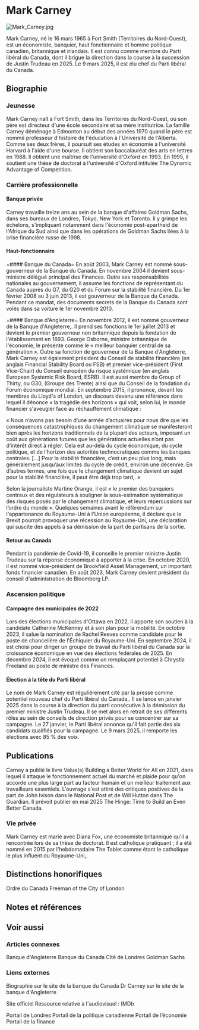 # Mark Carney

![Mark_Carney.jpg](./images/Mark_Carney.jpg)

Mark Carney, né le 16 mars 1965 à Fort Smith (Territoires du Nord-Ouest), est un économiste, banquier, haut fonctionnaire et homme politique canadien, britannique et irlandais.
Il est connu comme membre du Parti libéral du Canada, dont il brigue la direction dans la course à la succession de Justin Trudeau en 2025. Le 9 mars 2025, il est élu chef du Parti libéral du Canada.


## Biographie


### Jeunesse
Mark Carney naît à Fort Smith, dans les Territoires du Nord-Ouest, où son père est directeur d'une école secondaire et sa mère institutrice. La famille Carney déménage à Edmonton au début des années 1970 quand le père est nommé professeur d'histoire de l'éducation à l'Université de l'Alberta.
Comme ses deux frères, il poursuit ses études en économie à l'université Harvard à l'aide d'une bourse. Il obtient son baccalauréat des arts en lettres en 1988. Il obtient une maîtrise de l'université d'Oxford en 1993.
En 1995, il soutient une thèse de doctorat à l'université d'Oxford intitulée The Dynamic Advantage of Competition.


### Carrière professionnelle


#### Banque privée
Carney travaille treize ans au sein de la banque d'affaires Goldman Sachs, dans ses bureaux de Londres, Tokyo, New York et Toronto. Il y grimpe les échelons, s'impliquant notamment dans l'économie post-apartheid de l'Afrique du Sud ainsi que dans les opérations de Goldman Sachs liées à la crise financière russe de 1998.


#### Haut-fonctionnaire


=#### Banque du Canada=
En août 2003, Mark Carney est nommé sous-gouverneur de la Banque du Canada. En novembre 2004 il devient sous-ministre délégué principal des Finances. Outre ses responsabilités nationales au gouvernement, il assume les fonctions de représentant du Canada auprès du G7, du G20 et du Forum sur la stabilité financière.
Du 1er février 2008 au 3 juin 2013, il est gouverneur de la Banque du Canada. Pendant ce mandat, des documents secrets de la Banque du Canada sont volés dans sa voiture le 1er novembre 2010.


=#### Banque d'Angleterre=
En novembre 2012, il est nommé gouverneur de la Banque d'Angleterre,.
Il prend ses fonctions le 1er juillet 2013 et devient le premier gouverneur non britannique depuis la fondation de l'établissement en 1693. George Osborne, ministre britannique de l'économie, le présente comme le « meilleur banquier central de sa génération ».
Outre sa fonction de gouverneur de la Banque d'Angleterre, Mark Carney est également président du Conseil de stabilité financière (en anglais Financial Stability Board ou FSB) et premier vice-président (First Vice-Chair) du Conseil européen du risque systémique (en anglais European Systemic Risk Board, ESRB). Il est aussi membre du Group of Thirty, ou G30, (Groupe des Trente) ainsi que du Conseil de la fondation du Forum économique mondial.
En septembre 2015, il prononce, devant les membres du Lloyd's of London, un discours devenu une référence dans lequel il dénonce « la tragédie des horizons » qui voit, selon lui, le monde financier s'aveugler face au réchauffement climatique :

« Nous n’avons pas besoin d’une armée d’actuaires pour nous dire que les conséquences catastrophiques du changement climatique se manifesteront bien après les horizons traditionnels de la plupart des acteurs, imposant un coût aux générations futures que les générations actuelles n’ont pas d’intérêt direct à régler. Cela est au-delà du cycle économique, du cycle politique, et de l’horizon des autorités technocratiques comme les banques centrales. […] Pour la stabilité financière, c’est un peu plus long, mais généralement jusqu’aux limites du cycle de crédit, environ une décennie. En d’autres termes, une fois que le changement climatique devient un sujet pour la stabilité financière, il peut être déjà trop tard,. »

 Selon la journaliste Martine Orange, il est « le premier des banquiers centraux et des régulateurs à souligner la sous-estimation systématique des risques posés par le changement climatique, et leurs répercussions sur l’ordre du monde ».
Quelques semaines avant le référendum sur l'appartenance du Royaume-Uni à l'Union européenne, il déclare que le Brexit pourrait provoquer une récession au Royaume-Uni, une déclaration qui suscite des appels à sa démission de la part de partisans de la sortie.


#### Retour au Canada
Pendant la pandémie de Covid-19, il conseille le premier ministre Justin Trudeau sur la réponse économique à apporter à la crise.
En octobre 2020, il est nommé vice-président de Brookfield Asset Management, un important fonds financier canadien.
En août 2023, Mark Carney devient président du conseil d'administration de Bloomberg LP.


### Ascension politique


#### Campagne des municipales de 2022
Lors des élections municipales d'Ottawa en 2022, il apporte son soutien à la candidate Catherine McKenney et à son plan pour la mobilité. En octobre 2023, il salue la nomination de Rachel Reeves comme candidate pour le poste de chancelière de l'Échiquier du Royaume-Uni.
En septembre 2024, il est choisi pour diriger un groupe de travail du Parti libéral du Canada sur la croissance économique en vue des élections fédérales de 2025. En décembre 2024, il est évoqué comme un remplaçant potentiel à Chrystia Freeland au poste de ministre des Finances.


#### Élection à la tête du Parti libéral
Le nom de Mark Carney est régulièrement cité par la presse comme potentiel nouveau chef du Parti libéral du Canada,. Il se lance en janvier 2025 dans la course à la direction du parti consécutive à la démission du premier ministre Justin Trudeau. Il se met alors en retrait de ses différents rôles au sein de conseils de direction privés pour se concentrer sur sa campagne. Le 27 janvier, le Parti libéral annonce qu'il fait partie des six candidats qualifiés pour la campagne. Le 9 mars 2025, il remporte les élections avec 85 % des voix.


## Publications
Carney a publié le livre Value(s) Building a Better World for All en 2021, dans lequel il attaque le fonctionnement actuel du marché et plaide pour qu'on accorde une plus large part au facteur humain et un meilleur traitement aux travailleurs essentiels. L'ouvrage s'est attiré des critiques positives de la part de John Ivison dans le National Post et de Will Hutton dans The Guardian. Il prévoit publier en mai 2025 The Hinge: Time to Build an Even Better Canada.


### Vie privée
Mark Carney est marié avec Diana Fox, une économiste britannique qu'il a rencontrée lors de sa thèse de doctorat. Il est catholique pratiquant ; il a été nommé en 2015 par l'hebdomadaire The Tablet comme étant le catholique le plus influent du Royaume-Uni,.


## Distinctions honorifiques
 Ordre du Canada
 Freeman of the City of London


## Notes et références


## Voir aussi


### Articles connexes
Banque d'Angleterre
Banque du Canada
Cité de Londres
Goldman Sachs


### Liens externes
Biographie sur le site de la banque du Canada
Dr Carney sur le site de la banque d'Angleterre

Site officiel
Ressource relative à l'audiovisuel : IMDb  

 Portail de Londres   Portail de la politique canadienne   Portail de l’économie   Portail de la finance